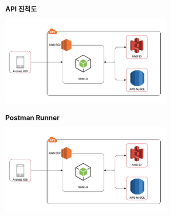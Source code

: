 ## API 진척도

![API](https://raw.githubusercontent.com/InventoryBox/InventoryBox_Server/master/img/architecture.png)

## Postman Runner
![Postman Runner](https://raw.githubusercontent.com/InventoryBox/InventoryBox_Server/master/img/architecture.png)
